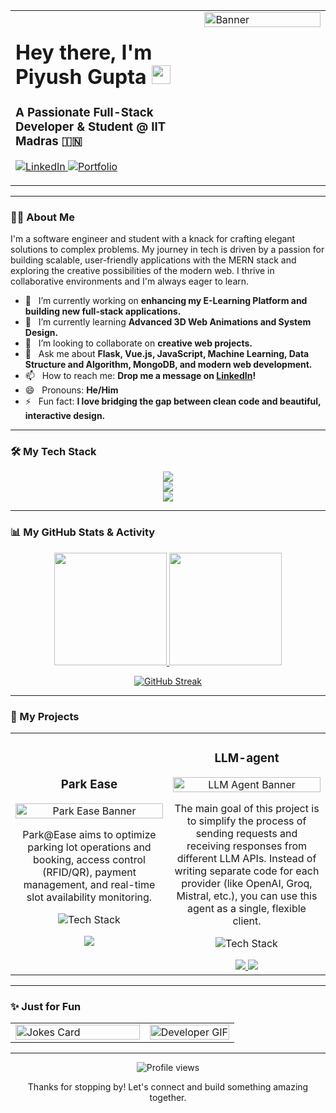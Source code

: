 <table>
  <tr>
    <td width="60%" valign="top">
      <h1>
        Hey there, I'm Piyush Gupta
        <img src="https://media.giphy.com/media/hvRJCLFzcasrR4ia7z/giphy.gif" width="30px"/>
      </h1>
      <h3>A Passionate Full-Stack Developer & Student @ IIT Madras 🇮🇳</h3>
      <p>
        <a href="https://linkedin.com/in/parth-mishra-iitj/" target="_blank">
          <img src="https://img.shields.io/badge/LinkedIn-0077B5?style=for-the-badge&logo=linkedin&logoColor=white" alt="LinkedIn"/>
        </a>
        <a href="https://parth-mishra-portfolio.vercel.app/" target="_blank">
          <img src="https://img.shields.io/badge/Portfolio-255E63?style=for-the-badge&logo=google-chrome&logoColor=white" alt="Portfolio"/>
        </a>
      </p>
    </td>
    <td width="40%" valign="top">
      <img src="https://media.giphy.com/media/v1.Y2lkPTc5MGI3NjExdGJ0ejV4ZXV3cGw4cTVqemF5dmtrdnQ0ZDR3cGFrc2R3enY4d2NndSZlcD12MV9pbnRlcm5hbF9naWZfYnlfaWQmY3Q9Zw/qgQUggAC3Pfv687qPC/giphy.gif" width="100%" alt="Banner"/>
    </td>
  </tr>
</table>

---

### 👨‍💻 About Me

<p>
  I'm a software engineer and student with a knack for crafting elegant solutions to complex problems. My journey in tech is driven by a passion for building scalable, user-friendly applications with the MERN stack and exploring the creative possibilities of the modern web. I thrive in collaborative environments and I'm always eager to learn.
</p>

- 🔭 &nbsp; I’m currently working on **enhancing my E-Learning Platform and building new full-stack applications.**
- 🌱 &nbsp; I’m currently learning **Advanced 3D Web Animations and System Design.**
- 👯 &nbsp; I’m looking to collaborate on **creative web projects.**
- 💬 &nbsp; Ask me about **Flask, Vue.js, JavaScript, Machine Learning, Data Structure and Algorithm, MongoDB, and modern web development.**
- 📫 &nbsp; How to reach me: **Drop me a message on [LinkedIn](www.linkedin.com/in/piyushhhgupta)!**
- 😄 &nbsp; Pronouns: **He/Him**
- ⚡ &nbsp; Fun fact: **I love bridging the gap between clean code and beautiful, interactive design.**

---

### 🛠️ My Tech Stack

<p align="center">
  <a href="https://skillicons.dev">
    <img src="https://skillicons.dev/icons?i=html,css,js,ts,flask,react,vuejs" />
  </a>
  <br>
  <a href="https://skillicons.dev">
    <img src="https://skillicons.dev/icons?i=nodejs,python,mongodb,mysql" />
  </a>
  <br>
  <a href="https://skillicons.dev">
    <img src="https://skillicons.dev/icons?i=git,github,vscode,figma,vercel,docker,canva" />
  </a>
</p>

---

### 📊 My GitHub Stats & Activity

<p align="center">
  <a href="https://github.com/anuraghazra/github-readme-stats">
    <img height="180em" src="https://github-readme-stats.vercel.app/api?username=23f2000400&show_icons=true&theme=tokyonight&include_all_commits=true&count_private=true"/>
  </a>
  <a href="https://github.com/anuraghazra/github-readme-stats">
    <img height="180em" src="https://github-readme-stats.vercel.app/api/top-langs/?username=23f2000400&layout=compact&langs_count=8&theme=tokyonight"/>
  </a>
</p>
<p align="center">
  <a href="https://github-readme-streak-stats.herokuapp.com">
    <img src="http://github-readme-streak-stats.herokuapp.com?user=23f2000400&theme=dark&background=000000" alt="GitHub Streak" />
  </a>
</p>

---

### 🚀 My Projects

<table>
  <tr>
    <td width="50%">
      <h3 align="center">Park Ease</h3>
      <div align="center">
        <a href="https://github.com/23f2000400/park_ease" target="_blank">
          <img src="[URL_TO_PROJECT_IMAGE]" alt="Park Ease Banner" width="100%">
        </a>
        <p>Park@Ease aims to optimize parking lot operations and booking, access control (RFID/QR), payment management, and real-time slot availability monitoring.</p>
        <p>
          <img src="https://skillicons.dev/icons?i=flask,vuejs,mysql,css,redis" alt="Tech Stack"/>
        </p>
        <a href="https://github.com/23f2000400/park_ease" target="_blank">
          <img src="https://img.shields.io/badge/Code-1DA1F2?style=for-the-badge&logo=github&logoColor=white">
        </a>
      </div>
    </td>
    <td width="50%">
      <h3 align="center">LLM-agent</h3>
      <div align="center">
        <a href="https://github.com/23f2000400/portfolio" target="_blank">
          <img src="[URL_TO_PROJECT_IMAGE]" alt="LLM Agent Banner" width="100%">
        </a>
        <p>The main goal of this project is to simplify the process of sending requests and receiving responses from different LLM APIs. Instead of writing separate code for each provider (like OpenAI, Groq, Mistral, etc.), you can use this agent as a single, flexible client.</p>
        <p>
          <img src="https://skillicons.dev/icons?i=react,tailwind,threejs" alt="Tech Stack"/>
        </p>
        <a href="https://github.com/23f2000400/LLM-agent" target="_blank">
          <img src="https://img.shields.io/badge/Code-1DA1F2?style=for-the-badge&logo=github&logoColor=white">
        </a>
        <a href="https://llm-agent-eight-gamma.vercel.app/" target="_blank">
          <img src="https://img.shields.io/badge/Live%20Demo-255E63?style=for-the-badge&logo=google-chrome&logoColor=white">
        </a>
      </div>
    </td>
  </tr>
</table>

---

### ✨ Just for Fun

<table>
  <tr>
    <td width="60%" valign="center">
      <a href="https://readme-jokes.vercel.app/api">
        <img src="https://readme-jokes.vercel.app/api?theme=tokyonight" alt="Jokes Card" width="100%"/>
      </a>
    </td>
    <td width="40%" valign="top">
      <img src="https://media.giphy.com/media/K5kfQExKk731K/giphy.gif" width="100%" alt="Developer GIF"/>
    </td>
  </tr>
</table>

---

<div align="center">
  <p>
    <img src="https://komarev.com/ghpvc/?username=23f2000400&color=blueviolet&style=flat-square" alt="Profile views"/>
  </p>

  <p>Thanks for stopping by! Let's connect and build something amazing together.</p>
</div>
